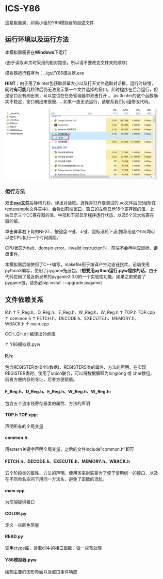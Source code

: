# ICS-Y86
这是崔晨昊、祁昊小组的Y86模拟器的自述文件

## 运行环境以及运行方法

本模拟器需要在**Windows**下运行

(由于读取dll库时采用的相对路径，所以请不要改变文件夹的顺序)

模拟器运行程序为：../gui/Y86模拟器.exe

**HINT**：由于用了tkinter包获取屏幕大小以及打开文件选取对话框，运行时较慢，同时**有可能**几秒钟后仍无法显示第一个文件选择的窗口。此时程序在后台运行，但是窗口没有刷出来，可以尝试在任务管理器中双击打开 。  ps:tkinter的这个函数确实不稳定，窗口刷出来很慢......如果一直无法运行，请联系我们小组修改代码。

![](.\gui\hint.png)

[^1]: 测试文件选择窗口无法刷出时可能的解决方法

### 运行方法

双击<u>**exe文件**</u>后静待几秒，弹出对话框。选择并打开要测试的.yo文件后(已经附在testexample文件夹中)，会弹出前端窗口，窗口的左侧显示15个寄存器的值，上端显示三个CC寄存器的值，中部和下部显示程序运行状态，以及5个流水线寄存器的值。

单击屏幕右下角的NEXT、按键盘→键、↓键、鼠标滚轮下滚(推荐用这个hh)均可以使CPU执行一个时间周期。

CPU状态为halt、domain error、invalid instructon时，前端不会再响应鼠标、键盘事件。



本模拟器后端使用了C++编写，makefile用于编译产生动态链接库。前端使用python3编写，使用了pygame拓展包。(**想要用python运行.pyw程序的话**，由于代码应用了最近新发布的pygame2.0.0的一个实验性功能，如果之前安装了pygame包，请务必pip install --upgrade pygame)



## 文件依赖关系

R.h
↑
F_Reg.h、D_Reg.h、E_Reg.h、W_Reg.h、W_Reg.h
↑
TOP.h TOP.cpp
↑
common.h
↑
FETCH.h、DECODE.h、EXECUTE.h、MEMORY.h、WBACK.h
↑
main.cpp



CCH_QH.dll   编译出的dll库

↑
Y86模拟器.pyw



#### R.h:

包含REGISTER类(64位数据)、REGISTERS类的属性、方法的声明。在实现REGISTER类时，使用了union联合，可以将数据解释为longlong 或 char数组，前者方便内存的寻址，后者方便赋值。

#### F_Reg.h、D_Reg.h、E_Reg.h、W_Reg.h、W_Reg.h:

包含五个流水线寄存器类的属性、方法的声明

#### TOP.h TOP.cpp:

声明所有的全局变量

#### common.h:

用extern关键字声明全局变量，之后的文件include"common.h"即可

#### FETCH.h、DECODE.h、EXECUTE.h、MEMORY.h、WBACK.h

五个阶段类的属性、方法的声明。使用类来封装是为了便于使用统一的接口，以及在不同命名空间下用同一方法名，避免了函数的混乱。

#### main.cpp

为前端提供接口

#### COLOR.py

定义一些颜色常量

#### READ.py

调用ctype库，读取dll中的接口函数，做一些预处理

#### Y86模拟器.pyw

绘制主要的图形界面以及窗口事件响应